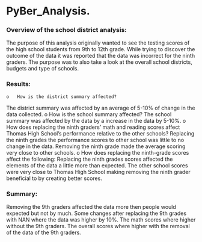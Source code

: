 # PyBer_Analysis.

### Overview of the school district analysis: 

The purpose of this analysis originally wanted to see the testing scores of the high school students from 9th to 12th grade. While trying to discover the 
outcome of the data it was reported that the data was incorrect for the ninth graders. The purpose was to also take a look at the overall school districts, 
budgets and type of schools.

### Results: 

    o	How is the district summary affected?
The district summary was affected by an average of 5-10% of change in the data collected.
    o	How is the school summary affected?
  The school summary was affected by the data by a increase in the data by 5-10%.
    o	How does replacing the ninth graders’ math and reading scores affect Thomas High School’s performance relative to the other schools?
Replacing the ninth grades the performance scores to other school was little to no change in the data. Removing the ninth grade made the average scoring very
close to other schools.
    o	How does replacing the ninth-grade scores affect the following:
	Replacing the ninth grades scores affected the elements of the data a little more than expected. The other school scores were very close to Thomas High School making removing the ninth grader beneficial to by creating better scores. 

### Summary: 

Removing the 9th  graders affected the data more then people would expected but not by much. Some changes after replacing the 9th grades with NAN where the
data was higher by 10%. 
The math scores where higher without the 9th graders.
The overall scores where higher with the removal of the data of the 9th graders.
